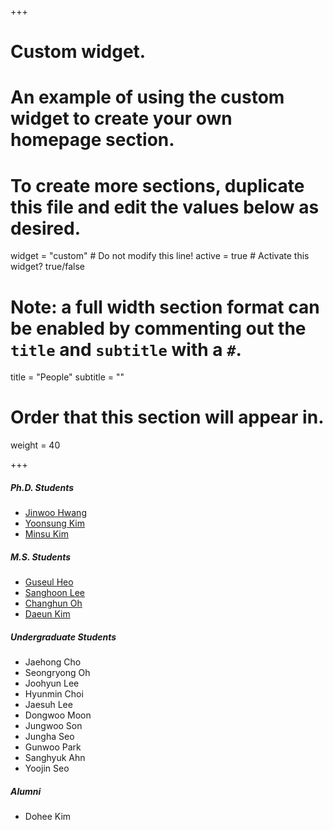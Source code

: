 +++
# Custom widget.
# An example of using the custom widget to create your own homepage section.
# To create more sections, duplicate this file and edit the values below as desired.
widget = "custom"  # Do not modify this line!
active = true  # Activate this widget? true/false

# Note: a full width section format can be enabled by commenting out the `title` and `subtitle` with a `#`.
title = "People"
subtitle = ""

# Order that this section will appear in.
weight = 40


+++

#####	Ph.D. Students	
-	<a href="https://jinuhwang.github.io/">Jinwoo Hwang</a> 
-	<a href="https://yoonsung-kim.github.io/">Yoonsung Kim</a> 
-	<a href="https://kms040411.github.io/">Minsu Kim</a> 

#####	M.S. Students	
<!-- <a href="https://kdheejb7.github.io">Dohee Kim</a> -->
-	<a href="https://sites.google.com/view/guseul-heo/">Guseul Heo</a>
-	<a href="https://canplane.netlify.app/about">Sanghoon Lee</a>
-	<a href="https://milchstra3e.github.io">Changhun Oh</a>
- 	<a href="https://kimdaeun00.github.io">Daeun Kim</a>

##### Undergraduate Students
- 	Jaehong Cho
-	Seongryong Oh
-	Joohyun Lee
- 	Hyunmin Choi
-	Jaesuh Lee
-	Dongwoo Moon
-	Jungwoo Son
-	Jungha Seo
-	Gunwoo Park
-	Sanghyuk Ahn
-	Yoojin Seo

##### Alumni
-	Dohee Kim	



